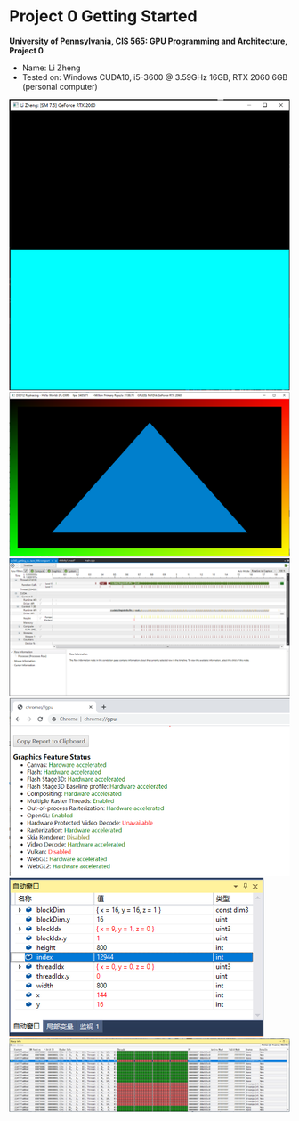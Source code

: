 Project 0 Getting Started
====================

**University of Pennsylvania, CIS 565: GPU Programming and Architecture, Project 0**

* Name: Li Zheng
* Tested on: Windows CUDA10, i5-3600 @ 3.59GHz 16GB, RTX 2060 6GB (personal computer)

![CUDA](images/cuda.PNG)  
![DXR](images/DXR.PNG)  
![Analysis Timeline](images/timeline.PNG)  
![WebGL](images/webGL.PNG)  
![Debugging (auto)](images/auto.PNG)  
![Debugging (warp info)](images/warp_info.PNG)  
